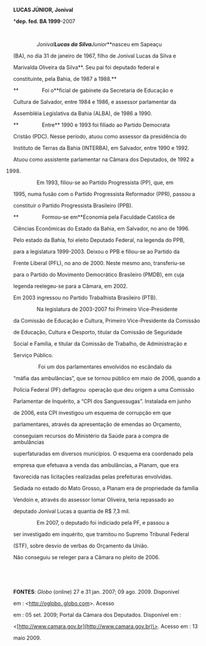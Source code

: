 **LUCAS JÚNIOR, Jonival**



\***dep. fed. BA 1999**-2007



 



                *Jonival**Lucas da Silva**Junior***nasceu em Sapeaçu

(BA), no dia 31 de janeiro de 1967, filho de Jonival Lucas da Silva e

Marivalda Oliveira da Silva**. Seu pai foi deputado federal e

constituinte, pela Bahia, de 1987 a 1988.**



**                Foi o**ficial de gabinete da Secretaria de Educação e

Cultura de Salvador, entre 1984 e 1986, e assessor parlamentar da

Assembléia Legislativa da Bahia (ALBA), de 1986 a 1990.



**                Entre** 1990 e 1993 foi filiado ao Partido Democrata

Cristão (PDC). Nesse período, atuou como assessor da presidência do

Instituto de Terras da Bahia (INTERBA), em Salvador, entre 1990 e 1992.



Atuou como assistente parlamentar na Câmara dos Deputados, de 1992 a

1998.



                Em 1993, filiou-se ao Partido Progressista (PP), que, em

1995, numa fusão com o Partido Progressista Reformador (PPR), passou a

constituir o Partido Progressista Brasileiro (PPB).



**                Formou-se em**Economia pela Faculdade Católica de

Ciências Econômicas do Estado da Bahia, em Salvador, no ano de 1996.



Pelo estado da Bahia, foi eleito Deputado Federal, na legenda do PPB,

para a legislatura 1999-2003. Deixou o PPB e filiou-se ao Partido da

Frente Liberal (PFL), no ano de 2000. Neste mesmo ano, transferiu-se

para o Partido do Movimento Democrático Brasileiro (PMDB), em cuja

legenda reelegeu-se para a Câmara, em 2002.



Em 2003 ingressou no Partido Trabalhista Brasileiro (PTB).



                Na legislatura de 2003-2007 foi Primeiro Vice-Presidente

da Comissão de Educação e Cultura, Primeiro Vice-Presidente da Comissão

de Educação, Cultura e Desporto, titular da Comissão de Seguridade

Social e Família, e titular da Comissão de Trabalho, de Administração e

Serviço Público.



                 Foi um dos parlamentares envolvidos no escândalo da

“máfia das ambulâncias”, que se tornou público em maio de 2006, quando a

Polícia Federal (PF) deflagrou  operação que deu origem a uma Comissão

Parlamentar de Inquérito, a “CPI dos Sanguessugas”. Instalada em junho

de 2006, esta CPI investigou um esquema de corrupção em que

parlamentares, através da apresentação de emendas ao Orçamento,

conseguiam recursos do Ministério da Saúde para a compra de ambulâncias

superfaturadas em diversos municípios. O esquema era coordenado pela

empresa que efetuava a venda das ambulâncias, a Planam, que era

favorecida nas licitações realizadas pelas prefeituras envolvidas.

Sediada no estado do Mato Grosso, a Planam era de propriedade da família

Vendoin e, através do assessor Iomar Oliveira, teria repassado ao

deputado Jonival Lucas a quantia de R\$ 7,3 mil.



                Em 2007, o deputado foi indiciado pela PF, e passou a

ser investigado em inquérito, que tramitou no Supremo Tribunal Federal

(STF), sobre desvio de verbas do Orçamento da União.



Não conseguiu se releger para a Câmara no pleito de 2006.



 



 



**FONTES**: *Globo* (online) 27 e 31 jan. 2007; 09 ago. 2009. Disponivel

em : \<[http://oglobo. globo.com](http://oglobo.%20globo.com)\>. Acesso

em : 05 set. 2009; Portal da Câmara dos Deputados. Disponível em :

\<[http://www.camara.gov.br](http://www.camara.gov.br)\>. Acesso em : 13

maio 2009.



 



 



 



 



 

